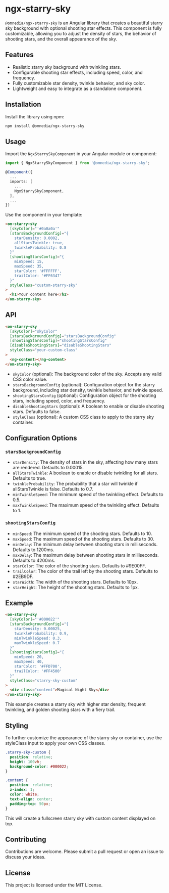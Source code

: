 # ngx-starry-sky

`@omnedia/ngx-starry-sky` is an Angular library that creates a beautiful starry sky background with optional shooting star effects. This component is fully customizable, allowing you to adjust the density of stars, the behavior of shooting stars, and the overall appearance of the sky.

## Features

- Realistic starry sky background with twinkling stars.
- Configurable shooting star effects, including speed, color, and frequency.
- Fully customizable star density, twinkle behavior, and sky color.
- Lightweight and easy to integrate as a standalone component.

## Installation

Install the library using npm:

```bash
npm install @omnedia/ngx-starry-sky
```

## Usage

Import the `NgxStarrySkyComponent` in your Angular module or component:

```typescript
import { NgxStarrySkyComponent } from '@omnedia/ngx-starry-sky';

@Component({
  ...
  imports: [
    ...
    NgxStarrySkyComponent,
  ],
  ...
})
```

Use the component in your template:

```html
<om-starry-sky
  [skyColor]="'#0a0a0a'"
  [starsBackgroundConfig]="{
    starDensity: 0.0002,
    allStarsTwinkle: true,
    twinkleProbability: 0.8
  }"
  [shootingStarsConfig]="{
    minSpeed: 15,
    maxSpeed: 35,
    starColor: '#FFFFFF',
    trailColor: '#FF6347'
  }"
  styleClass="custom-starry-sky"
>
  <h1>Your content here</h1>
</om-starry-sky>
```

## API

```html
<om-starry-sky
  [skyColor]="skyColor"
  [starsBackgroundConfig]="starsBackgroundConfig"
  [shootingStarsConfig]="shootingStarsConfig"
  [disableShootingStars]="disableShootingStars"
  styleClass="your-custom-class"
>
  <ng-content></ng-content>
</om-starry-sky>
```

- `skyColor` (optional): The background color of the sky. Accepts any valid CSS color value.
- `starsBackgroundConfig` (optional): Configuration object for the starry background, including star density, twinkle behavior, and twinkle speed.
- `shootingStarsConfig` (optional): Configuration object for the shooting stars, including speed, color, and frequency.
- `disableShootingStars` (optional): A boolean to enable or disable shooting stars. Defaults to false.
- `styleClass` (optional): A custom CSS class to apply to the starry sky container.

## Configuration Options

### `starsBackgroundConfig`

- `starDensity`: The density of stars in the sky, affecting how many stars are rendered. Defaults to 0.00015.
- `allStarsTwinkle`: A boolean to enable or disable twinkling for all stars. Defaults to true.
- `twinkleProbability`: The probability that a star will twinkle if allStarsTwinkle is false. Defaults to 0.7.
- `minTwinkleSpeed`: The minimum speed of the twinkling effect. Defaults to 0.5.
- `maxTwinkleSpeed`: The maximum speed of the twinkling effect. Defaults to 1.

### `shootingStarsConfig`

- `minSpeed`: The minimum speed of the shooting stars. Defaults to 10.
- `maxSpeed`: The maximum speed of the shooting stars. Defaults to 30.
- `minDelay`: The minimum delay between shooting stars in milliseconds. Defaults to 1200ms.
- `maxDelay`: The maximum delay between shooting stars in milliseconds. Defaults to 4200ms.
- `starColor`: The color of the shooting stars. Defaults to #9E00FF.
- `trailColor`: The color of the trail left by the shooting stars. Defaults to #2EB9DF.
- `starWidth`: The width of the shooting stars. Defaults to 10px.
- `starHeight`: The height of the shooting stars. Defaults to 1px.

## Example

```html
<om-starry-sky
  [skyColor]="'#000022'"
  [starsBackgroundConfig]="{
    starDensity: 0.00025,
    twinkleProbability: 0.9,
    minTwinkleSpeed: 0.3,
    maxTwinkleSpeed: 0.7
  }"
  [shootingStarsConfig]="{
    minSpeed: 20,
    maxSpeed: 40,
    starColor: '#FFD700',
    trailColor: '#FF4500'
  }"
  styleClass="starry-sky-custom"
>
  <div class="content">Magical Night Sky</div>
</om-starry-sky>
```

This example creates a starry sky with higher star density, frequent twinkling, and golden shooting stars with a fiery trail.

## Styling

To further customize the appearance of the starry sky or container, use the styleClass input to apply your own CSS classes.

```css
.starry-sky-custom {
  position: relative;
  height: 100vh;
  background-color: #000022;
}

.content {
  position: relative;
  z-index: 1;
  color: white;
  text-align: center;
  padding-top: 50px;
}
```

This will create a fullscreen starry sky with custom content displayed on top.

## Contributing

Contributions are welcome. Please submit a pull request or open an issue to discuss your ideas.

## License

This project is licensed under the MIT License.